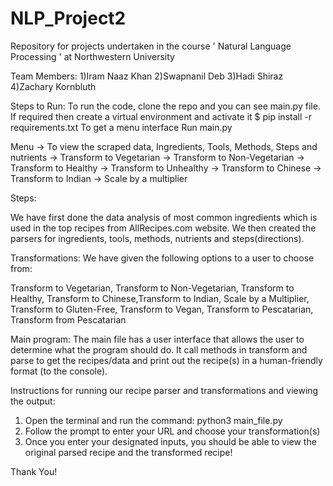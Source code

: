 # NLP_Project2
Repository for projects undertaken in the course ' Natural Language Processing ' at Northwestern University

Team Members:
1)Iram Naaz Khan
2)Swapnanil Deb
3)Hadi Shiraz
4)Zachary Kornbluth

Steps to Run:
To run the code, clone the repo and you can see main.py file.
If required then create a virtual environment and activate it
$ pip install -r requirements.txt
To get a menu interface Run main.py

Menu
-> To view the scraped data, Ingredients, Tools, Methods, Steps and nutrients
-> Transform to Vegetarian
-> Transform to Non-Vegetarian
-> Transform to Healthy
-> Transform to Unhealthy
-> Transform to Chinese
-> Transform to Indian
-> Scale by a multiplier

Steps:

We have first done the data analysis of most common ingredients which is used in the top recipes from AllRecipes.com website. 
We then created the parsers for ingredients, tools, methods, nutrients and steps(directions).

Transformations:
We have given the following options to a user to choose from:

Transform to Vegetarian, Transform to Non-Vegetarian, Transform to Healthy, Transform to Chinese,Transform to Indian, Scale by a Multiplier, Transform to Gluten-Free, Transform to Vegan, Transform to Pescatarian, Transform from Pescatarian

Main program:
The main file has a user interface that allows the user to determine what the program should do. It call methods in transform and parse to get the recipes/data and print out the recipe(s) in a human-friendly format (to the console).

Instructions for running our recipe parser and transformations and viewing the output:
1. Open the terminal and run the command: python3 main_file.py
2. Follow the prompt to enter your URL and choose your transformation(s)
3. Once you enter your designated inputs, you should be able to view the original parsed recipe and the transformed recipe!

Thank You!
